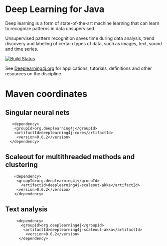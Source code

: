 Deep Learning for Java
=====================================

Deep learning is a form of state-of-the-art machine learning that can learn to recognize patterns in data unsupervised.

Unsupervised pattern recognition saves time during data analysis, trend discovery and labeling of certain types of data, such as images, text, sound and time series.

[![Build Status](https://api.travis-ci.org/agibsonccc/java-deeplearning.png)](https://api.travis-ci.org/agibsonccc/java-deeplearning).

See [Deeplearning4j.org](http://deeplearning4j.org/) for applications, tutorials, definitions and other resources on the discipline.


# Maven coordinates



## Singular neural nets
       
       <dependency>
        <groupId>org.deeplearning4j</groupId>
        <artifactId>deeplearning4j-core</artifactId>
         <version>0.0.2</version>
      </dependency>





## Scaleout for multithreaded methods and clustering
       
        <dependency>
         <groupId>org.deeplearning4j</groupId>
           <artifactId>deeplearning4j-scaleout-akka</artifactId>
         <version>0.0.2</version>
        </dependency>






## Text analysis

         <dependency>
           <groupId>org.deeplearning4j</groupId>
            <artifactId>deeplearning4j-scaleout-akka</artifactId>
             <version>0.0.2</version>
          </dependency>
